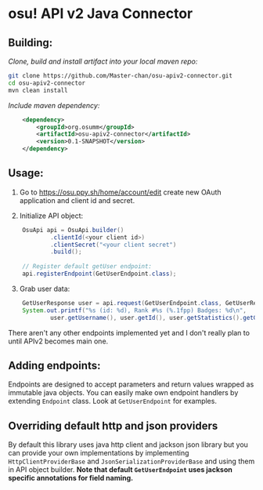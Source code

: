 # osu! API v2 Java Connector

## Building:

_Clone, build and install artifact into your local maven repo:_
```bash
git clone https://github.com/Master-chan/osu-apiv2-connector.git
cd osu-apiv2-connector
mvn clean install
```

_Include maven dependency:_
```xml
    <dependency>
        <groupId>org.osumm</groupId>
        <artifactId>osu-apiv2-connector</artifactId>
        <version>0.1-SNAPSHOT</version>
    </dependency>
```

## Usage:
1. Go to https://osu.ppy.sh/home/account/edit create new OAuth application and client id and secret.

2. Initialize API object:
```java
	OsuApi api = OsuApi.builder()
			.clientId(<your client id>)
			.clientSecret("<your client secret")
			.build();
	
	// Register default getUser endpoint:
	api.registerEndpoint(GetUserEndpoint.class);
```

3. Grab user data:
```java
	GetUserResponse user = api.request(GetUserEndpoint.class, GetUserRequest.builder().username("Anemic Witch").build());
	System.out.printf("%s (id: %d), Rank #%s (%.1fpp) Badges: %d\n", 
			user.getUsername(), user.getId(), user.getStatistics().getGlobalRank(), user.getStatistics().getPerformancePoints(), user.getBadges().size());
```

There aren't any other endpoints implemented yet and I don't really plan to until APIv2 becomes main one.

## Adding endpoints:

Endpoints are designed to accept parameters and return values wrapped as immutable java objects.
You can easily make own endpoint handlers by extending `Endpoint` class. Look at `GetUserEndpoint` for examples.

## Overriding default http and json providers

By default this library uses java http client and jackson json library but you can provide your own implementations by implementing `HttpClientProviderBase` and `JsonSerializationProviderBase` and using them in API object builder.
**Note that default `GetUserEndpoint` uses jackson specific annotations for field naming.**